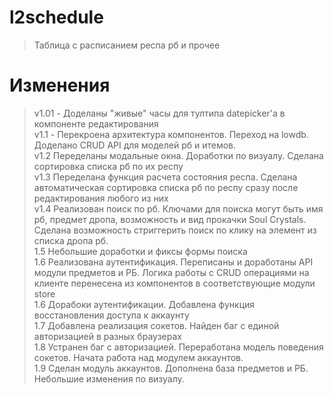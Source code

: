# l2schedule

> Таблица с расписанием респа рб и прочее

# Изменения

> v1.01 - Доделаны "живые" часы для тултипа datepicker'а в компоненте редактирования <br> v1.1 - Перекроена архитектура компонентов. Переход на lowdb. Доделано CRUD API для моделей рб и итемов. <br> v1.2 Переделаны модальные окна. Доработки по визуалу. Сделана сортировка списка рб по их респу<br> v1.3 Переделана функция расчета состояния респа. Сделана автоматическая сортировка списка рб по респу сразу после редактирования любого из них <br> v1.4 Реализован поиск по рб. Ключами для поиска могут быть имя рб, предмет дропа, возможность и вид прокачки Soul Crystals. Сделана возможность стриггерить поиск по клику на элемент из списка дропа рб. <br> 1.5 Небольшие доработки и фиксы формы поиска <br> 1.6 Реализована аутентификация. Переписаны и доработаны API модули предметов и РБ. Логика работы с CRUD операциями на клиенте перенесена из компонентов в соответствующие модули store <br> 1.6 Дорабоки аутентификации. Добавлена функция восстановления доступа к аккаунту <br> 1.7 Добавлена реализация сокетов. Найден баг с единой авторизацией в разных браузерах <br> 1.8 Устранен баг с авторизацией. Переработана модель поведения сокетов. Начата работа над модулем аккаунтов. <br> 1.9 Сделан модуль аккаунтов. Дополнена база предметов и РБ. Небольшие изменения по визуалу.
